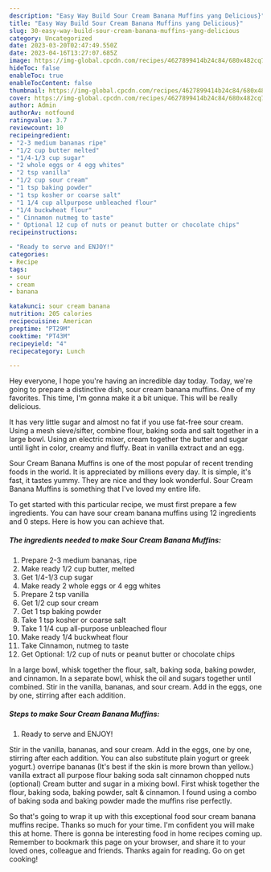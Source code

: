 ```yaml
---
description: "Easy Way Build Sour Cream Banana Muffins yang Delicious}"
title: "Easy Way Build Sour Cream Banana Muffins yang Delicious}"
slug: 30-easy-way-build-sour-cream-banana-muffins-yang-delicious
category: Uncategorized
date: 2023-03-20T02:47:49.550Z
date: 2023-04-16T13:27:07.685Z
image: https://img-global.cpcdn.com/recipes/4627899414b24c84/680x482cq70/sour-cream-banana-muffins-recipe-main-photo.jpg
hideToc: false
enableToc: true
enableTocContent: false
thumbnail: https://img-global.cpcdn.com/recipes/4627899414b24c84/680x482cq70/sour-cream-banana-muffins-recipe-main-photo.jpg
cover: https://img-global.cpcdn.com/recipes/4627899414b24c84/680x482cq70/sour-cream-banana-muffins-recipe-main-photo.jpg
author: Admin
authorAv: notfound
ratingvalue: 3.7
reviewcount: 10
recipeingredient:
- "2-3 medium bananas ripe"
- "1/2 cup butter melted"
- "1/4-1/3 cup sugar"
- "2 whole eggs or 4 egg whites"
- "2 tsp vanilla"
- "1/2 cup sour cream"
- "1 tsp baking powder"
- "1 tsp kosher or coarse salt"
- "1 1/4 cup allpurpose unbleached flour"
- "1/4 buckwheat flour"
- " Cinnamon nutmeg to taste"
- " Optional 12 cup of nuts or peanut butter or chocolate chips"
recipeinstructions:

- "Ready to serve and ENJOY!"
categories:
- Recipe
tags:
- sour
- cream
- banana

katakunci: sour cream banana 
nutrition: 205 calories
recipecuisine: American
preptime: "PT29M"
cooktime: "PT43M"
recipeyield: "4"
recipecategory: Lunch

---
```



Hey everyone, I hope you're having an incredible day today. Today, we're going to prepare a distinctive dish, sour cream banana muffins. One of my favorites. This time, I'm gonna make it a bit unique. This will be really delicious.

It has very little sugar and almost no fat if you use fat-free sour cream. Using a mesh sieve/sifter, combine flour, baking soda and salt together in a large bowl. Using an electric mixer, cream together the butter and sugar until light in color, creamy and fluffy. Beat in vanilla extract and an egg.

Sour Cream Banana Muffins is one of the most popular of recent trending foods in the world. It is appreciated by millions every day. It is simple, it's fast, it tastes yummy. They are nice and they look wonderful. Sour Cream Banana Muffins is something that I've loved my entire life.


To get started with this particular recipe, we must first prepare a few ingredients. You can have sour cream banana muffins using 12 ingredients and 0 steps. Here is how you can achieve that.

<!--inarticleads1-->

##### The ingredients needed to make Sour Cream Banana Muffins:

1. Prepare 2-3 medium bananas, ripe
1. Make ready 1/2 cup butter, melted
1. Get 1/4-1/3 cup sugar
1. Make ready 2 whole eggs or 4 egg whites
1. Prepare 2 tsp vanilla
1. Get 1/2 cup sour cream
1. Get 1 tsp baking powder
1. Take 1 tsp kosher or coarse salt
1. Take 1 1/4 cup all-purpose unbleached flour
1. Make ready 1/4 buckwheat flour
1. Take  Cinnamon, nutmeg to taste
1. Get  Optional: 1/2 cup of nuts or peanut butter or chocolate chips


In a large bowl, whisk together the flour, salt, baking soda, baking powder, and cinnamon. In a separate bowl, whisk the oil and sugars together until combined. Stir in the vanilla, bananas, and sour cream. Add in the eggs, one by one, stirring after each addition. 

<!--inarticleads2-->

##### Steps to make Sour Cream Banana Muffins:


1. Ready to serve and ENJOY!

Stir in the vanilla, bananas, and sour cream. Add in the eggs, one by one, stirring after each addition. You can also substitute plain yogurt or greek yogurt.) overripe bananas (It&#39;s best if the skin is more brown than yellow.) vanilla extract all purpose flour baking soda salt cinnamon chopped nuts (optional) Cream butter and sugar in a mixing bowl. First whisk together the flour, baking soda, baking powder, salt &amp; cinnamon. I found using a combo of baking soda and baking powder made the muffins rise perfectly. 

So that's going to wrap it up with this exceptional food sour cream banana muffins recipe. Thanks so much for your time. I'm confident you will make this at home. There is gonna be interesting food in home recipes coming up. Remember to bookmark this page on your browser, and share it to your loved ones, colleague and friends. Thanks again for reading. Go on get cooking!
